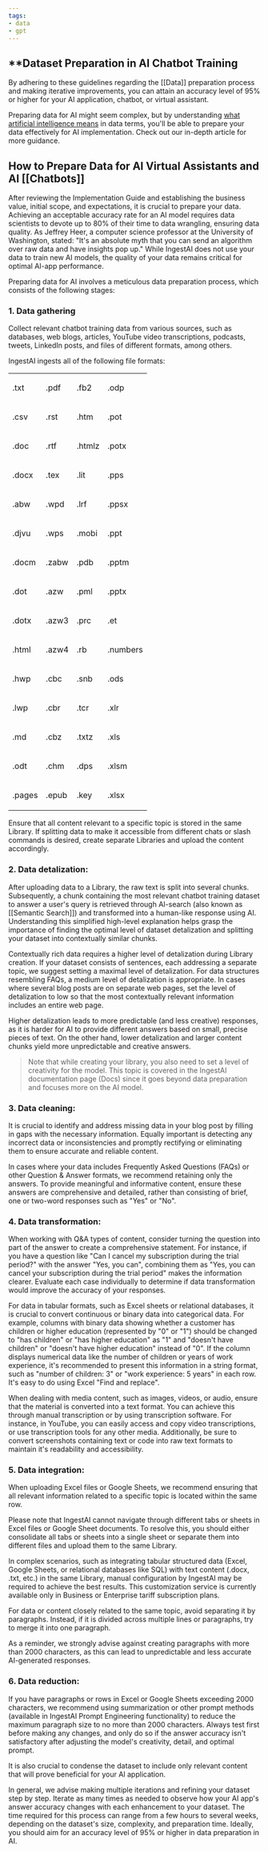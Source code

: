 ```yaml
---
tags:
- data
- gpt
---
```


## **Dataset Preparation in AI Chatbot Training

By adhering to these guidelines regarding the [[Data]] preparation process and making iterative improvements, you can attain an accuracy level of 95% or higher for your AI application, chatbot, or virtual assistant.

Preparing data for AI might seem complex, but by understanding [what artificial intelligence means](https://ingestai.io/blog/what-is-artificial-intelligence) in data terms, you'll be able to prepare your data effectively for AI implementation. Check out our in-depth article for more guidance.

## How to Prepare Data for AI Virtual Assistants and AI [[Chatbots]]

After reviewing the Implementation Guide and establishing the business value, initial scope, and expectations, it is crucial to prepare your data. Achieving an acceptable accuracy rate for an AI model requires data scientists to devote up to 80% of their time to data wrangling, ensuring data quality. As Jeffrey Heer, a computer science professor at the University of Washington, stated: "It's an absolute myth that you can send an algorithm over raw data and have insights pop up." While IngestAI does not use your data to train new AI models, the quality of your data remains critical for optimal AI-app performance.

Preparing data for AI involves a meticulous data preparation process, which consists of the following stages:

### 1\. Data gathering

Collect relevant chatbot training data from various sources, such as databases, web blogs, articles, YouTube video transcriptions, podcasts, tweets, LinkedIn posts, and files of different formats, among others.

IngestAI ingests all of the following file formats:

<table><tbody><tr><td colspan="1" rowspan="1"><p>.txt</p></td><td colspan="1" rowspan="1"><p>.pdf</p></td><td colspan="1" rowspan="1"><p>.fb2</p></td><td colspan="1" rowspan="1"><p>.odp</p></td></tr><tr><td colspan="1" rowspan="1"><p>.csv</p></td><td colspan="1" rowspan="1"><p>.rst</p></td><td colspan="1" rowspan="1"><p>.htm</p></td><td colspan="1" rowspan="1"><p>.pot</p></td></tr><tr><td colspan="1" rowspan="1"><p>.doc</p></td><td colspan="1" rowspan="1"><p>.rtf</p></td><td colspan="1" rowspan="1"><p>.htmlz</p></td><td colspan="1" rowspan="1"><p>.potx</p></td></tr><tr><td colspan="1" rowspan="1"><p>.docx</p></td><td colspan="1" rowspan="1"><p>.tex</p></td><td colspan="1" rowspan="1"><p>.lit</p></td><td colspan="1" rowspan="1"><p>.pps</p></td></tr><tr><td colspan="1" rowspan="1"><p>.abw</p></td><td colspan="1" rowspan="1"><p>.wpd</p></td><td colspan="1" rowspan="1"><p>.lrf</p></td><td colspan="1" rowspan="1"><p>.ppsx</p></td></tr><tr><td colspan="1" rowspan="1"><p>.djvu</p></td><td colspan="1" rowspan="1"><p>.wps</p></td><td colspan="1" rowspan="1"><p>.mobi</p></td><td colspan="1" rowspan="1"><p>.ppt</p></td></tr><tr><td colspan="1" rowspan="1"><p>.docm</p></td><td colspan="1" rowspan="1"><p>.zabw</p></td><td colspan="1" rowspan="1"><p>.pdb</p></td><td colspan="1" rowspan="1"><p>.pptm</p></td></tr><tr><td colspan="1" rowspan="1"><p>.dot</p></td><td colspan="1" rowspan="1"><p>.azw</p></td><td colspan="1" rowspan="1"><p>.pml</p></td><td colspan="1" rowspan="1"><p>.pptx</p></td></tr><tr><td colspan="1" rowspan="1"><p>.dotx</p></td><td colspan="1" rowspan="1"><p>.azw3</p></td><td colspan="1" rowspan="1"><p>.prc</p></td><td colspan="1" rowspan="1"><p>.et</p></td></tr><tr><td colspan="1" rowspan="1"><p>.html</p></td><td colspan="1" rowspan="1"><p>.azw4</p></td><td colspan="1" rowspan="1"><p>.rb</p></td><td colspan="1" rowspan="1"><p>.numbers</p></td></tr><tr><td colspan="1" rowspan="1"><p>.hwp</p></td><td colspan="1" rowspan="1"><p>.cbc</p></td><td colspan="1" rowspan="1"><p>.snb</p></td><td colspan="1" rowspan="1"><p>.ods</p></td></tr><tr><td colspan="1" rowspan="1"><p>.lwp</p></td><td colspan="1" rowspan="1"><p>.cbr</p></td><td colspan="1" rowspan="1"><p>.tcr</p></td><td colspan="1" rowspan="1"><p>.xlr</p></td></tr><tr><td colspan="1" rowspan="1"><p>.md</p></td><td colspan="1" rowspan="1"><p>.cbz</p></td><td colspan="1" rowspan="1"><p>.txtz</p></td><td colspan="1" rowspan="1"><p>.xls</p></td></tr><tr><td colspan="1" rowspan="1"><p>.odt</p></td><td colspan="1" rowspan="1"><p>.chm</p></td><td colspan="1" rowspan="1"><p>.dps</p></td><td colspan="1" rowspan="1"><p>.xlsm</p></td></tr><tr><td colspan="1" rowspan="1"><p>.pages</p></td><td colspan="1" rowspan="1"><p>.epub</p></td><td colspan="1" rowspan="1"><p>.key</p></td><td colspan="1" rowspan="1"><p>.xlsx</p></td></tr></tbody></table>

Ensure that all content relevant to a specific topic is stored in the same Library. If splitting data to make it accessible from different chats or slash commands is desired, create separate Libraries and upload the content accordingly.

### 2\. Data detalization:

After uploading data to a Library, the raw text is split into several chunks. Subsequently, a chunk containing the most relevant chatbot training dataset to answer a user's query is retrieved through AI-search (also known as [[Semantic Search]]) and transformed into a human-like response using AI. Understanding this simplified high-level explanation helps grasp the importance of finding the optimal level of dataset detalization and splitting your dataset into contextually similar chunks.

Contextually rich data requires a higher level of detalization during Library creation. If your dataset consists of sentences, each addressing a separate topic, we suggest setting a maximal level of detalization. For data structures resembling FAQs, a medium level of detalization is appropriate. In cases where several blog posts are on separate web pages, set the level of detalization to low so that the most contextually relevant information includes an entire web page.

Higher detalization leads to more predictable (and less creative) responses, as it is harder for AI to provide different answers based on small, precise pieces of text. On the other hand, lower detalization and larger content chunks yield more unpredictable and creative answers.

> Note that while creating your library, you also need to set a level of creativity for the model. This topic is covered in the IngestAI documentation page (Docs) since it goes beyond data preparation and focuses more on the AI model.

### 3\. Data cleaning:

It is crucial to identify and address missing data in your blog post by filling in gaps with the necessary information. Equally important is detecting any incorrect data or inconsistencies and promptly rectifying or eliminating them to ensure accurate and reliable content.

In cases where your data includes Frequently Asked Questions (FAQs) or other Question & Answer formats, we recommend retaining only the answers. To provide meaningful and informative content, ensure these answers are comprehensive and detailed, rather than consisting of brief, one or two-word responses such as "Yes" or "No".

### 4\. Data transformation:

When working with Q&A types of content, consider turning the question into part of the answer to create a comprehensive statement. For instance, if you have a question like "Can I cancel my subscription during the trial period?" with the answer "Yes, you can", combining them as "Yes, you can cancel your subscription during the trial period" makes the information clearer. Evaluate each case individually to determine if data transformation would improve the accuracy of your responses.

For data in tabular formats, such as Excel sheets or relational databases, it is crucial to convert continuous or binary data into categorical data. For example, columns with binary data showing whether a customer has children or higher education (represented by "0" or "1") should be changed to "has children" or "has higher education" as "1" and "doesn't have children" or "doesn't have higher education" instead of "0". If the column displays numerical data like the number of children or years of work experience, it's recommended to present this information in a string format, such as "number of children: 3" or "work experience: 5 years" in each row. It's easy to do using Excel "Find and replace".

When dealing with media content, such as images, videos, or audio, ensure that the material is converted into a text format. You can achieve this through manual transcription or by using transcription software. For instance, in YouTube, you can easily access and copy video transcriptions, or use transcription tools for any other media. Additionally, be sure to convert screenshots containing text or code into raw text formats to maintain it's readability and accessibility.

### 5\. Data integration:

When uploading Excel files or Google Sheets, we recommend ensuring that all relevant information related to a specific topic is located within the same row.

Please note that IngestAI cannot navigate through different tabs or sheets in Excel files or Google Sheet documents. To resolve this, you should either consolidate all tabs or sheets into a single sheet or separate them into different files and upload them to the same Library.

In complex scenarios, such as integrating tabular structured data (Excel, Google Sheets, or relational databases like SQL) with text content (.docx, .txt, etc.) in the same Library, manual configuration by IngestAI may be required to achieve the best results. This customization service is currently available only in Business or Enterprise tariff subscription plans.

For data or content closely related to the same topic, avoid separating it by paragraphs. Instead, if it is divided across multiple lines or paragraphs, try to merge it into one paragraph.

As a reminder, we strongly advise against creating paragraphs with more than 2000 characters, as this can lead to unpredictable and less accurate AI-generated responses.

### 6\. Data reduction:

If you have paragraphs or rows in Excel or Google Sheets exceeding 2000 characters, we recommend using summarization or other prompt methods (available in IngestAI Prompt Engineering functionality) to reduce the maximum paragraph size to no more than 2000 characters. Always test first before making any changes, and only do so if the answer accuracy isn't satisfactory after adjusting the model's creativity, detail, and optimal prompt.

It is also crucial to condense the dataset to include only relevant content that will prove beneficial for your AI application.

In general, we advise making multiple iterations and refining your dataset step by step. Iterate as many times as needed to observe how your AI app's answer accuracy changes with each enhancement to your dataset. The time required for this process can range from a few hours to several weeks, depending on the dataset's size, complexity, and preparation time. Ideally, you should aim for an accuracy level of 95% or higher in data preparation in AI.